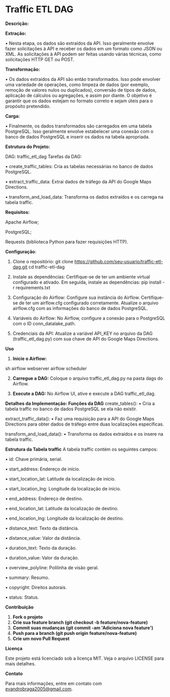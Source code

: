 # Traffic ETL DAG

**Descrição:**

**Extração:**

• Nesta etapa, os dados são extraídos da API. Isso geralmente envolve fazer solicitações à API e receber os dados em um formato como JSON ou XML. As solicitações à API podem ser feitas usando várias técnicas, como solicitações HTTP GET ou POST.

**Transformação:**

• Os dados extraídos da API são então transformados. Isso pode envolver uma variedade de operações, como limpeza de dados (por exemplo, remoção de valores nulos ou duplicados), conversão de tipos de dados, aplicação de cálculos ou agregações, e assim por diante. O objetivo é garantir que os dados estejam no formato correto e sejam úteis para o propósito pretendido.

**Carga:** 

• Finalmente, os dados transformados são carregados em uma tabela PostgreSQL. Isso geralmente envolve estabelecer uma conexão com o banco de dados PostgreSQL e inserir os dados na tabela apropriada.

**Estrutura do Projeto:**

DAG: traffic_etl_dag
Tarefas da DAG:

• create_traffic_tables: Cria as tabelas necessárias no banco de dados PostgreSQL.

• extract_traffic_data: Extrai dados de tráfego da API do Google Maps Directions.

• transform_and_load_data: Transforma os dados extraídos e os carrega na tabela traffic.

**Requisitos:**

Apache Airflow;

PostgreSQL;

Requests (biblioteca Python para fazer requisições HTTP).

**Configuração**:
1. Clone o repositório: git clone https://github.com/seu-usuario/traffic-etl-dag.git
cd traffic-etl-dag

2. Instale as dependências: 
Certifique-se de ter um ambiente virtual configurado e ativado. Em seguida, instale as dependências: pip install -r requirements.txt

3. Configuração do Airflow: 
Configure sua instância do Airflow. Certifique-se de ter um airflow.cfg configurado corretamente. Atualize o arquivo airflow.cfg com as informações do banco de dados PostgreSQL.

4. Variáveis do Airflow:
No Airflow, configure a conexão para o PostgreSQL com o ID conn_datalake_path.

5. Credenciais da API:
Atualize a variável API_KEY no arquivo da DAG (traffic_etl_dag.py) com sua chave de API do Google Maps Directions.

**Uso**
1. **Inicie o Airflow:**

sh
airflow webserver
airflow scheduler

2. **Carregue a DAG:**
Coloque o arquivo traffic_etl_dag.py na pasta dags do Airflow.

3. **Execute a DAG:**
No Airflow UI, ative e execute a DAG traffic_etl_dag.

**Detalhes da Implementação:**
**Funções da DAG**
create_tables():
• Cria a tabela traffic no banco de dados PostgreSQL se ela não existir.

extract_traffic_data():
• Faz uma requisição para a API do Google Maps Directions para obter dados de tráfego entre duas localizações específicas.

transform_and_load_data():
• Transforma os dados extraídos e os insere na tabela traffic.

**Estrutura da Tabela traffic**
A tabela traffic contém os seguintes campos:

• id: Chave primária, serial.

• start_address: Endereço de início.

• start_location_lat: Latitude da localização de início.

• start_location_lng: Longitude da localização de início.

• end_address: Endereço de destino.

• end_location_lat: Latitude da localização de destino.

• end_location_lng: Longitude da localização de destino.

• distance_text: Texto da distância.

• distance_value: Valor da distância.

• duration_text: Texto da duração.

• duration_value: Valor da duração.

• overview_polyline: Polilinha de visão geral.

• summary: Resumo.

• copyright: Direitos autorais.

• status: Status.


**Contribuição**
1. **Fork o projeto**
2. **Crie sua feature branch (git checkout -b feature/nova-feature)**
3. **Commit suas mudanças (git commit -am 'Adiciona nova feature')**
4. **Push para a branch (git push origin feature/nova-feature)**
5. **Crie um novo Pull Request**
   
**Licença**

Este projeto está licenciado sob a licença MIT. Veja o arquivo LICENSE para mais detalhes.

**Contato**

Para mais informações, entre em contato com evandrobraga2005@gmail.com.

